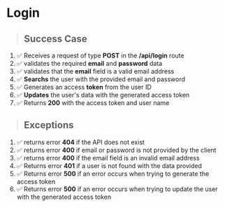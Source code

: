 # Login

> ## Success Case

1. ✅ Receives a request of type **POST** in the **/api/login** route
2. ✅ validates the required **email** and **password** data
3. ✅ validates that the **email** field is a valid email address
4. ✅ **Searchs** the user with the provided email and password
5. ✅ Generates an access **token** from the user ID
6. ✅ **Updates** the user's data with the generated access token
7. ✅ Returns **200** with the access token and user name

> ## Exceptions

1. ✅ returns error **404** if the API does not exist
2. ✅ returns error **400** if email or password is not provided by the client
3. ✅ returns error **400** if the email field is an invalid email address
4. ✅ Returns error **401** if a user is not found with the data provided
5. ✅ Returns error **500** if an error occurs when trying to generate the access token
6. ✅ Returns error **500** if an error occurs when trying to update the user with the generated access token